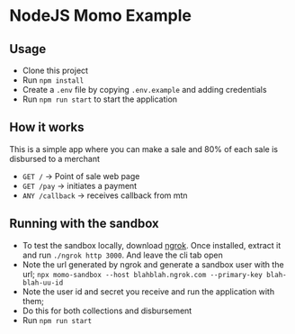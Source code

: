 # NodeJS Momo Example

## Usage

- Clone this project
- Run `npm install`
- Create a `.env` file by copying `.env.example` and adding credentials
- Run `npm run start` to start the application

## How it works

This is a simple app where you can make a sale and 80% of each sale is disbursed to a merchant

- `GET /` -> Point of sale web page
- `GET /pay` -> initiates a payment
- `ANY /callback` -> receives callback from mtn

## Running with the sandbox

- To test the sandbox locally, download [ngrok](https://ngrok.com). Once installed, extract it and run `./ngrok http 3000`. And leave the cli tab open
- Note the url generated by ngrok and generate a sandbox user with the url; `npx momo-sandbox --host blahblah.ngrok.com --primary-key blah-blah-uu-id`
- Note the user id and secret you receive and run the application with them;
- Do this for both collections and disbursement
- Run `npm run start`
